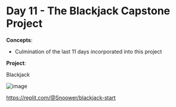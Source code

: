 # Day 11 - The Blackjack Capstone Project

**Concepts**:
- Culmination of the last 11 days incorporated into this project

**Project**:

Blackjack

![image](https://github.com/Snoower/100-days-of-code-python/assets/56703794/8f9eaaf2-e155-4508-8fab-1ba6fb366587)

https://replit.com/@Snoower/blackjack-start

